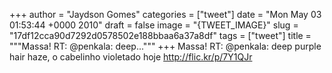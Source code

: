 
+++
author = "Jaydson Gomes"
categories = ["tweet"]
date = "Mon May 03 01:53:44 +0000 2010"
draft = false
image = "{TWEET_IMAGE}"
slug = "17df12cca90d7292d0578502e188bbaa6a37a8df"
tags = ["tweet"]
title = """Massa! RT: @penkala: deep..."""
+++
Massa! RT: @penkala: deep purple hair haze, o cabelinho violetado hoje http://flic.kr/p/7Y1QJr
